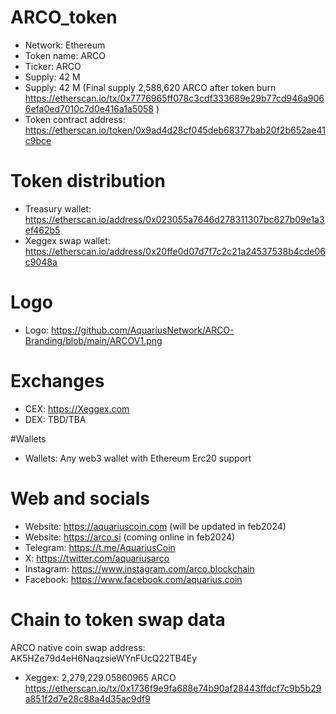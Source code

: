 # ARCO_token

* Network: Ethereum
* Token name: ARCO
* Ticker: ARCO
* Supply: 42 M
* Supply: 42 M (Final supply 2,588,620 ARCO after token burn https://etherscan.io/tx/0x7776965ff078c3cdf333689e29b77cd946a9066efa0ed7010c7d0e416a1a5058 )
* Token contract address: https://etherscan.io/token/0x9ad4d28cf045deb68377bab20f2b652ae41c9bce

# Token distribution 
* Treasury wallet: https://etherscan.io/address/0x023055a7646d278311307bc627b09e1a3ef462b5
* Xeggex swap wallet: https://etherscan.io/address/0x20ffe0d07d7f7c2c21a24537538b4cde06c9048a

# Logo
* Logo: https://github.com/AquariusNetwork/ARCO-Branding/blob/main/ARCOV1.png

# Exchanges
* CEX: https://Xeggex.com
* DEX: TBD/TBA

#Wallets
* Wallets: Any web3 wallet with Ethereum Erc20 support

# Web and socials
* Website: https://aquariuscoin.com (will be updated in feb2024)
* Website: https://arco.si (coming online in feb2024)
* Telegram: https://t.me/AquariusCoin
* X: https://twitter.com/aquariusarco
* Instagram: https://www.instagram.com/arco.blockchain
* Facebook: https://www.facebook.com/aquarius.coin

# Chain to token swap data

ARCO native coin swap address: AK5HZe79d4eH6NaqzsieWYnFUcQ22TB4Ey 

* Xeggex: 2,279,229.05860965 ARCO https://etherscan.io/tx/0x1736f9e9fa688e74b90af28443ffdcf7c9b5b29a851f2d7e28c88a4d35ac9df9
